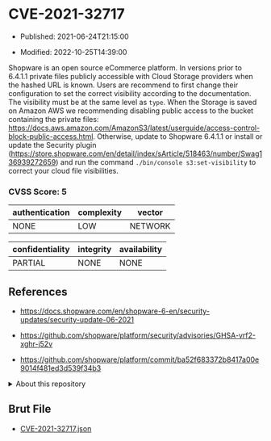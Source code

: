 # CVE-2021-32717

- Published: 2021-06-24T21:15:00

- Modified: 2022-10-25T14:39:00

Shopware is an open source eCommerce platform. In versions prior to 6.4.1.1 private files publicly accessible with Cloud Storage providers when the hashed URL is known. Users are recommend to first change their configuration to set the correct visibility according to the documentation. The visibility must be at the same level as `type`. When the Storage is saved on Amazon AWS we recommending disabling public access to the bucket containing the private files: https://docs.aws.amazon.com/AmazonS3/latest/userguide/access-control-block-public-access.html. Otherwise, update to Shopware 6.4.1.1 or install or update the Security plugin (https://store.shopware.com/en/detail/index/sArticle/518463/number/Swag136939272659) and run the command `./bin/console s3:set-visibility` to correct your cloud file visibilities.

### CVSS Score: **5**

| authentication | complexity | vector |
| --- | --- | --- |
| NONE | LOW | NETWORK |

| confidentiality | integrity | availability |
| --- | --- | --- |
| PARTIAL | NONE | NONE |

## References

* https://docs.shopware.com/en/shopware-6-en/security-updates/security-update-06-2021

* https://github.com/shopware/platform/security/advisories/GHSA-vrf2-xghr-j52v

* https://github.com/shopware/platform/commit/ba52f683372b8417a00e9014f481ed3d539f34b3

<details>
<summary>About this repository</summary> 

  This repository is part of the project [Live Hack CVE](https://github.com/Live-Hack-CVE). Main website can be found [www.live-hack.org](https://www.live-hack.org) 
  
  Made by [Sn0wAlice](https://github.com/Sn0wAlice) for the people that care about security and need to have a feed of the latest CVEs. Hope you enjoy it, don't forget to star the repo and follow me on [Twitter](https://twitter.com/Sn0wAlice) and [Github](https://github.com/Sn0wAlice). And that is my [personnal website](https://www.alice-snow.me/)

  - [Home Page](https://github.com/Live-Hack-CVE)
  - [Framework](https://github.com/Live-Hack-CVE/cve-framework)
  - [CVE database](https://github.com/Live-Hack-CVE/full_database)
  - [Changelog](https://github.com/Live-Hack-CVE/Changelog)
</details>

## Brut File

* [CVE-2021-32717.json](https://raw.githubusercontent.com/Live-Hack-CVE/full_database/main/cves/2021/CVE-2021-32717.json)

